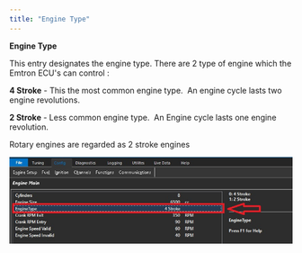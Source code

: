 ```yaml
---
title: "Engine Type"
---
```


**Engine Type**


This entry designates the engine type. There are 2 type of engine which the Emtron ECU's can control :


**&#52; Stroke** - This the most common engine type.&nbsp; An engine cycle lasts two engine revolutions. &nbsp;


**&#50; Stroke** - Less common engine type.&nbsp; An Engine cycle lasts one engine revolution. &nbsp;


Rotary engines are regarded as 2 stroke engines


![Image](</img/AA main2.jpg>)
